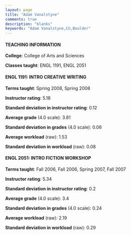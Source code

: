```yaml
---
layout: page
title: "Adam Vanalstyne" 
comments: true
description: "blanks"
keywords: "Adam Vanalstyne,CU,Boulder"
---
```

<head>
<script src="https://ajax.googleapis.com/ajax/libs/jquery/2.1.3/jquery.min.js"></script>
<script src="https://dl.dropboxusercontent.com/s/pc42nxpaw1ea4o9/highcharts.js?dl=0"></script>
<!-- <script src="../assets/js/highcharts.js"></script> -->
<style type="text/css">@font-face {
	font-family: "Bebas Neue";
	src: url(https://www.filehosting.org/file/details/544349/BebasNeue Regular.otf) format("opentype");
	}
	h1.Bebas { 
		font-family: "Bebas Neue", Verdana, Tahoma;
	}
</style>
</head>
	   
#### TEACHING INFORMATION

**College**: College of Arts and Sciences

**Classes taught**: ENGL 1191, ENGL 2051

#### ENGL 1191: INTRO CREATIVE WRITING

**Terms taught**: Spring 2008, Spring 2008

**Instructor rating**: 5.18

**Standard deviation in instructor rating**: 0.12

**Average grade** (4.0 scale): 3.81

**Standard deviation in grades** (4.0 scale): 0.06

**Average workload** (raw): 1.53

**Standard deviation in workload** (raw): 0.08

#### ENGL 2051: INTRO FICTION WORKSHOP

**Terms taught**: Fall 2006, Fall 2006, Spring 2007, Fall 2007

**Instructor rating**: 5.34

**Standard deviation in instructor rating**: 0.2

**Average grade** (4.0 scale): 3.4

**Standard deviation in grades** (4.0 scale): 0.24

**Average workload** (raw): 2.19

**Standard deviation in workload** (raw): 0.29

